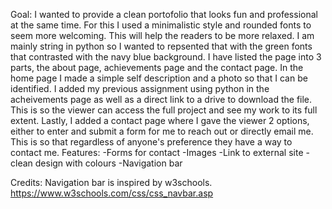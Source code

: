 Goal:
I wanted to provide a clean portofolio that looks fun and professional at the same time. For this I used a minimalistic style and rounded fonts to seem more welcoming.
This will help the readers to be more relaxed. I am mainly string in python so I wanted to repsented that with the green fonts that contrasted with the navy blue background.
I have listed the page into 3 parts, the about page, achievements page and the contact page. In the home page I made a simple self description and a photo so that I can be identified. I added my previous assignment using python in the acheivements page as well as a direct link to a drive to download the file. This is so the viewer can access the full project and see my work to its full extent. Lastly, I added a contact page where I gave the viewer 2 options, either to enter and submit a form for me to reach out or directly email me. This is so that regardless of anyone's preference they have a way to contact me.
Features:
-Forms for contact
-Images
-Link to external site
-clean design with colours
-Navigation bar 

Credits:
Navigation bar is inspired by w3schools.
https://www.w3schools.com/css/css_navbar.asp

